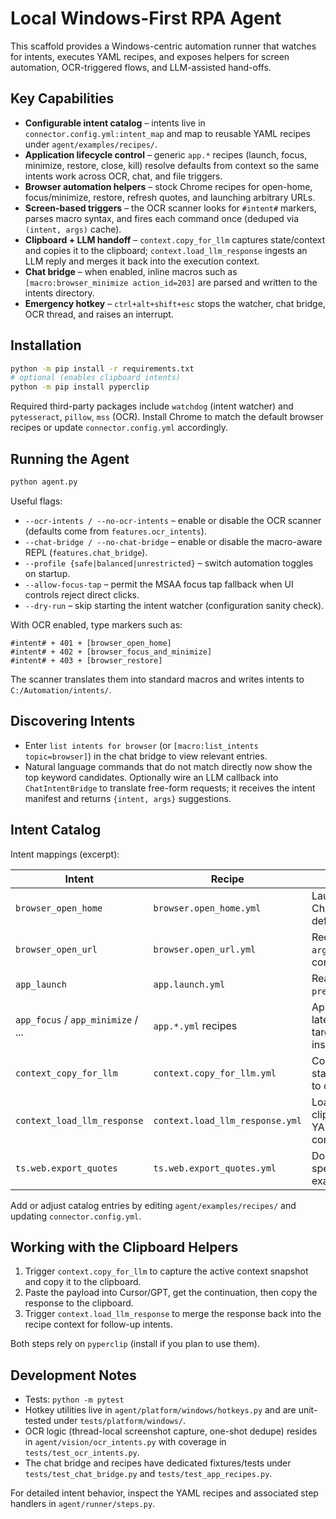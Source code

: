 ﻿# Local Windows-First RPA Agent

This scaffold provides a Windows-centric automation runner that watches for intents, executes YAML recipes, and exposes helpers for screen automation, OCR-triggered flows, and LLM-assisted hand-offs.

## Key Capabilities

- **Configurable intent catalog** – intents live in `connector.config.yml:intent_map` and map to reusable YAML recipes under `agent/examples/recipes/`.
- **Application lifecycle control** – generic `app.*` recipes (launch, focus, minimize, restore, close, kill) resolve defaults from context so the same intents work across OCR, chat, and file triggers.
- **Browser automation helpers** – stock Chrome recipes for open-home, focus/minimize, restore, refresh quotes, and launching arbitrary URLs.
- **Screen-based triggers** – the OCR scanner looks for `#intent#` markers, parses macro syntax, and fires each command once (deduped via `(intent, args)` cache).
- **Clipboard + LLM handoff** – `context.copy_for_llm` captures state/context and copies it to the clipboard; `context.load_llm_response` ingests an LLM reply and merges it back into the execution context.
- **Chat bridge** – when enabled, inline macros such as `[macro:browser_minimize action_id=203]` are parsed and written to the intents directory.
- **Emergency hotkey** – `ctrl+alt+shift+esc` stops the watcher, chat bridge, OCR thread, and raises an interrupt.

## Installation

```bash
python -m pip install -r requirements.txt
# optional (enables clipboard intents)
python -m pip install pyperclip
```

Required third-party packages include `watchdog` (intent watcher) and `pytesseract`, `pillow`, `mss` (OCR). Install Chrome to match the default browser recipes or update `connector.config.yml` accordingly.

## Running the Agent

```bash
python agent.py
```

Useful flags:

- `--ocr-intents / --no-ocr-intents` – enable or disable the OCR scanner (defaults come from `features.ocr_intents`).
- `--chat-bridge / --no-chat-bridge` – enable or disable the macro-aware REPL (`features.chat_bridge`).
- `--profile {safe|balanced|unrestricted}` – switch automation toggles on startup.
- `--allow-focus-tap` – permit the MSAA focus tap fallback when UI controls reject direct clicks.
- `--dry-run` – skip starting the intent watcher (configuration sanity check).

With OCR enabled, type markers such as:

```
#intent# + 401 + [browser_open_home]
#intent# + 402 + [browser_focus_and_minimize]
#intent# + 403 + [browser_restore]
```

The scanner translates them into standard macros and writes intents to `C:/Automation/intents/`.


## Discovering Intents


- Enter `list intents for browser` (or `[macro:list_intents topic=browser]`) in the chat bridge to view relevant entries.
- Natural language commands that do not match directly now show the top keyword candidates. Optionally wire an LLM callback into `ChatIntentBridge` to translate free-form requests; it receives the intent manifest and returns `{intent, args}` suggestions.

## Intent Catalog

Intent mappings (excerpt):

| Intent                     | Recipe                                | Notes                              |
|----------------------------|---------------------------------------|------------------------------------|
| `browser_open_home`        | `browser.open_home.yml`               | Launch Chrome with default URL     |
| `browser_open_url`         | `browser.open_url.yml`                | Requires `args.url` in context     |
| `app_launch`               | `app.launch.yml`                      | Reads `name`, `preset`, `args`     |
| `app_focus` / `app_minimize` / ... | `app.*.yml` recipes             | Apply to latest or targeted instance |
| `context_copy_for_llm`     | `context.copy_for_llm.yml`            | Copies state/context to clipboard  |
| `context_load_llm_response`| `context.load_llm_response.yml`       | Loads clipboard YAML into context  |
| `ts.web.export_quotes`     | `ts.web.export_quotes.yml`            | Domain-specific example            |

Add or adjust catalog entries by editing `agent/examples/recipes/` and updating `connector.config.yml`.

## Working with the Clipboard Helpers

1. Trigger `context.copy_for_llm` to capture the active context snapshot and copy it to the clipboard.
2. Paste the payload into Cursor/GPT, get the continuation, then copy the response to the clipboard.
3. Trigger `context.load_llm_response` to merge the response back into the recipe context for follow-up intents.

Both steps rely on `pyperclip` (install if you plan to use them).

## Development Notes

- Tests: `python -m pytest`
- Hotkey utilities live in `agent/platform/windows/hotkeys.py` and are unit-tested under `tests/platform/windows/`.
- OCR logic (thread-local screenshot capture, one-shot dedupe) resides in `agent/vision/ocr_intents.py` with coverage in `tests/test_ocr_intents.py`.
- The chat bridge and recipes have dedicated fixtures/tests under `tests/test_chat_bridge.py` and `tests/test_app_recipes.py`.

For detailed intent behavior, inspect the YAML recipes and associated step handlers in `agent/runner/steps.py`.
